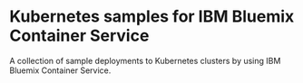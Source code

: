 # Kubernetes samples for IBM Bluemix Container Service
A collection of sample deployments to Kubernetes clusters by using IBM Bluemix Container Service.

